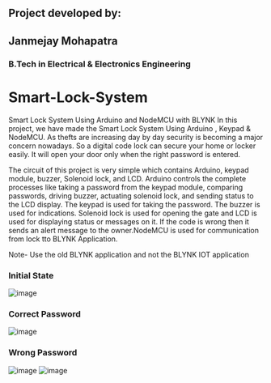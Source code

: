 
## Project developed by:          
## Janmejay Mohapatra 
### B.Tech in Electrical & Electronics Engineering

# Smart-Lock-System
Smart Lock System Using Arduino and NodeMCU with BLYNK
In this project, we have made the Smart Lock System Using Arduino , Keypad & NodeMCU. As thefts are increasing day by day security is becoming a major concern nowadays. So a digital code lock can secure your home or locker easily. It will open your door only when the right password is entered.

The circuit of this project is very simple which contains Arduino, keypad module, buzzer, Solenoid lock, and LCD. Arduino controls the complete processes like taking a password from the keypad module, comparing passwords, driving buzzer, actuating solenoid lock, and sending status to the LCD display. The keypad is used for taking the password. The buzzer is used for indications. Solenoid lock is used for opening the gate  and LCD is used for displaying status or messages on it. If the code is wrong then it sends an alert message to the owner.NodeMCU is used for communication from lock tto BLYNK Application.


Note- Use the old BLYNK application and not the BLYNK IOT application

### Initial State
![image](https://user-images.githubusercontent.com/89799094/145670566-527ab215-fba7-45c3-9700-0b339728ef91.png)
### Correct Password
![image](https://user-images.githubusercontent.com/89799094/145670588-cb3dea25-9813-4830-ba33-cb8f2c1bcf73.png)
### Wrong Password
![image](https://user-images.githubusercontent.com/89799094/145670599-5c4b6e41-d104-44b1-85e1-01cbb49196af.png)
![image](https://user-images.githubusercontent.com/89799094/145670606-b1c8f74e-f404-4eb0-9af2-0afacd06159b.png)



